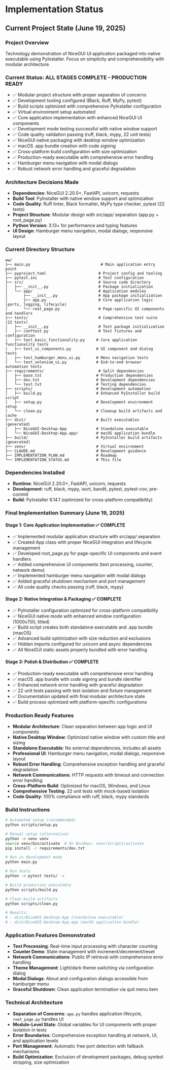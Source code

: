 # Implementation Status

## Current Project State (June 19, 2025)

### Project Overview
Technology demonstration of NiceGUI UI application packaged into native executable using PyInstaller. Focus on simplicity and comprehensibility with modular architecture.

### Current Status: ALL STAGES COMPLETE - PRODUCTION READY
- ✅ Modular project structure with proper separation of concerns
- ✅ Development tooling configured (Black, Ruff, MyPy, pytest)
- ✅ Build scripts optimized with comprehensive PyInstaller configuration
- ✅ Virtual environment setup automated
- ✅ Core application implementation with enhanced NiceGUI UI components
- ✅ Development mode testing successful with native window support
- ✅ Code quality validation passing (ruff, black, mypy, 22 unit tests)
- ✅ NiceGUI native packaging with desktop window optimization
- ✅ macOS .app bundle creation with code signing
- ✅ Cross-platform build configuration with size optimization
- ✅ Production-ready executable with comprehensive error handling
- ✅ Hamburger menu navigation with modal dialogs
- ✅ Robust network error handling and graceful degradation

### Architecture Decisions Made
- **Dependencies**: NiceGUI 2.20.0+, FastAPI, uvicorn, requests
- **Build Tool**: PyInstaller with native window support and optimization
- **Code Quality**: Ruff linter, Black formatter, MyPy type checker, pytest (22 tests)
- **Project Structure**: Modular design with src/app/ separation (app.py + root_page.py)
- **Python Version**: 3.13+ for performance and typing features
- **UI Design**: Hamburger menu navigation, modal dialogs, responsive layout

### Current Directory Structure
```
ww/
├── main.py                               # Main application entry point
├── pyproject.toml                       # Project config and tooling
├── pytest.ini                           # Test configuration
├── src/                                 # Source code directory
│   ├── __init__.py                      # Package initialization
│   └── app/                             # Application modules
│       ├── __init__.py                  # App package initialization
│       ├── app.py                       # Core application logic (ports, logging, lifecycle)
│       └── root_page.py                 # Page-specific UI components and handlers
├── tests/                               # Comprehensive test suite (22 tests)
│   ├── __init__.py                      # Test package initialization
│   ├── conftest.py                      # Test fixtures and configuration
│   ├── test_basic_functionality.py     # Core application functionality tests
│   ├── test_ui_components.py           # UI component and dialog tests
│   ├── test_hamburger_menu_ui.py       # Menu navigation tests
│   └── test_selenium_ui.py             # End-to-end browser automation tests
├── requirements/                        # Split dependencies
│   ├── base.txt                        # Production dependencies  
│   ├── dev.txt                         # Development dependencies
│   └── test.txt                        # Testing dependencies
├── scripts/                            # Development automation
│   ├── build.py                        # Enhanced PyInstaller build script
│   ├── setup.py                        # Development environment setup
│   └── clean.py                        # Cleanup build artifacts and cache
├── dist/                               # Built executables (generated)
│   ├── NiceGUI-Desktop-App             # Standalone executable
│   └── NiceGUI-Desktop-App.app/        # macOS application bundle
├── build/                              # PyInstaller build artifacts (generated)
├── venv/                               # Virtual environment
├── CLAUDE.md                           # Development guidance
├── IMPLEMENTATION_PLAN.md              # Roadmap
└── IMPLEMENTATION_STATUS.md            # This file
```

### Dependencies Installed
- **Runtime**: NiceGUI 2.20.0+, FastAPI, uvicorn, requests
- **Development**: ruff, black, mypy, isort, bandit, pytest, pytest-cov, pre-commit
- **Build**: PyInstaller 6.14.1 (optimized for cross-platform compatibility)

### Final Implementation Summary (June 19, 2025)

#### Stage 1: Core Application Implementation ✅ COMPLETE
- ✅ Implemented modular application structure with src/app/ separation
- ✅ Created App class with proper NiceGUI integration and lifecycle management
- ✅ Developed root_page.py for page-specific UI components and event handlers
- ✅ Added comprehensive UI components (text processing, counter, network demo)
- ✅ Implemented hamburger menu navigation with modal dialogs
- ✅ Added graceful shutdown mechanism and port management
- ✅ All code quality checks passing (ruff, black, mypy)

#### Stage 2: Native Integration & Packaging ✅ COMPLETE  
- ✅ PyInstaller configuration optimized for cross-platform compatibility
- ✅ NiceGUI native mode with enhanced window configuration (1000x700, titled)
- ✅ Build script creates both standalone executable and .app bundle (macOS)
- ✅ Advanced build optimization with size reduction and exclusions
- ✅ Hidden imports configured for uvicorn and async dependencies
- ✅ All NiceGUI static assets properly bundled with error handling

#### Stage 3: Polish & Distribution ✅ COMPLETE
- ✅ Production-ready executable with comprehensive error handling
- ✅ macOS .app bundle with code signing and bundle identifier
- ✅ Enhanced network error handling with graceful degradation
- ✅ 22 unit tests passing with test isolation and fixture management
- ✅ Documentation updated with final modular architecture state
- ✅ Build process optimized with platform-specific configurations

### Production Ready Features
- **Modular Architecture**: Clean separation between app logic and UI components
- **Native Desktop Window**: Optimized native window with custom title and sizing
- **Standalone Executable**: No external dependencies, includes all assets
- **Professional UI**: Hamburger menu navigation, modal dialogs, responsive layout
- **Robust Error Handling**: Comprehensive exception handling and graceful degradation
- **Network Communications**: HTTP requests with timeout and connection error handling
- **Cross-Platform Build**: Optimized for macOS, Windows, and Linux
- **Comprehensive Testing**: 22 unit tests with mock-based isolation
- **Code Quality**: 100% compliance with ruff, black, mypy standards

### Build Instructions
```bash
# Automated setup (recommended)
python scripts/setup.py

# Manual setup (alternative)
python -m venv venv
source venv/bin/activate  # On Windows: venv\Scripts\activate
pip install -r requirements/dev.txt

# Run in development mode
python main.py

# Run tests
python -m pytest tests/ -v

# Build production executable
python scripts/build.py

# Clean build artifacts
python scripts/clean.py

# Results:
# - dist/NiceGUI-Desktop-App (standalone executable)
# - dist/NiceGUI-Desktop-App.app (macOS application bundle)
```

### Application Features Demonstrated
- **Text Processing**: Real-time input processing with character counting
- **Counter Demo**: State management with increment/decrement/reset
- **Network Communications**: Public IP retrieval with comprehensive error handling
- **Theme Management**: Light/dark theme switching via configuration dialog
- **Modal Dialogs**: About and configuration dialogs accessible from hamburger menu
- **Graceful Shutdown**: Clean application termination via quit menu item

### Technical Architecture
- **Separation of Concerns**: `app.py` handles application lifecycle, `root_page.py` handles UI
- **Module-Level State**: Global variables for UI components with proper isolation in tests
- **Error Boundaries**: Comprehensive exception handling at network, UI, and application levels
- **Port Management**: Automatic free port detection with fallback mechanisms
- **Build Optimization**: Exclusion of development packages, debug symbol stripping, size optimization
